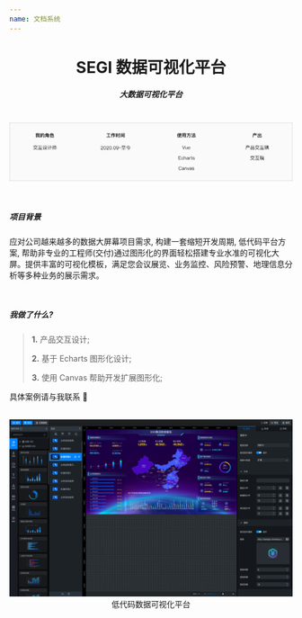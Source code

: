```yaml
---
name: 文档系统
---
```


# <center>**<span class=" font-bold ">SEGI</span> 数据可视化平台**</center>

##### <center class="text-gary-500 font-light">大数据可视化平台</center>

<br>
<div style="display: flex; justify-content: center;">
    <img src="../assets/vdp/vdp.png"/>
</div>
<br>
<br>

##### 项目背景

应对公司越来越多的数据大屏幕项目需求, 构建一套缩短开发周期, 低代码平台方案, 帮助非专业的工程师(交付)通过图形化的界面轻松搭建专业水准的可视化大屏。提供丰富的可视化模板，满足您会议展览、业务监控、风险预警、地理信息分析等多种业务的展示需求。

<br>

##### 我做了什么?

> **1.** 产品交互设计;
>
> **2.** 基于 Echarts 图形化设计;
>
> **3.** 使用 Canvas 帮助开发扩展图形化;

具体案例请与我联系 📱

<br>

<img src="../assets/vdp/vdp-02.png" class=" w-full">
<center class="text-sm text-gray-400 mt-2">低代码数据可视化平台</center>

<br>
